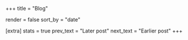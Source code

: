+++
title = "Blog"

render = false
sort_by = "date"

[extra]
stats = true
prev_text = "Later post"
next_text = "Earlier post"
+++
